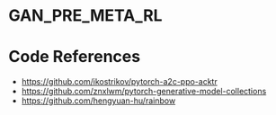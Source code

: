 # GAN_PRE_META_RL

# Code References

* https://github.com/ikostrikov/pytorch-a2c-ppo-acktr
* https://github.com/znxlwm/pytorch-generative-model-collections
* https://github.com/hengyuan-hu/rainbow
